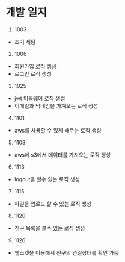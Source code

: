 # 개발 일지

1. 1003

- 초기 세팅

2. 1006

- 회원가입 로직 생성
- 로그인 로직 생성

3. 1025

- jwt 미들웨어 로직 생성
- 이메일과 닉네임을 가져오는 로직 생성

4. 1101

- aws를 사용할 수 있게 해주는 로직 생성

5. 1103

- aws에 s3에서 데이터를 가져오는 로직 생성

6. 1113

- logout을 할수 있는 로직 생성

7. 1115

- 파일을 업로드 할 수 있는 로직 생성

8. 1120

- 친구 목록을 볼수 있는 로직 생성

9. 1126

- 웹소켓을 이용해서 친구의 연결상태를 확인 가능